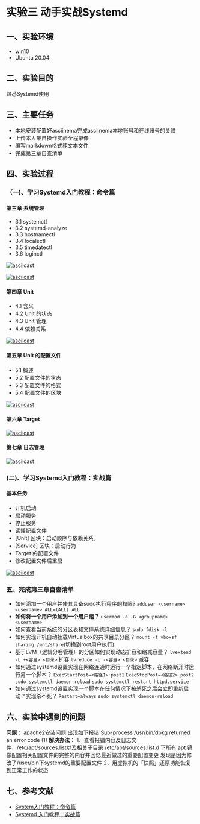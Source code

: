 # 实验三 动手实战Systemd
## 一、实验环境
- win10
- Ubuntu 20.04
## 二、实验目的
熟悉Systemd使用
## 三、主要任务
- 本地安装配置好asciinema完成asciinema本地账号和在线账号的关联
- 上传本人亲自操作实验全程录像
- 编写markdown格式纯文本文件
- 完成第三章自查清单
## 四、实验过程
### （一)、学习Systemd入门教程：命令篇
#### 第三章 系统管理
- 3.1 systemctl
- 3.2 systemd-analyze
- 3.3 hostnamectl
- 3.4 localectl
- 3.5 timedatectl
- 3.6 loginctl

[![asciicast](https://asciinema.org/a/MBHVeWCK5DXWhLToz8hA6cYIY.svg)](https://asciinema.org/a/MBHVeWCK5DXWhLToz8hA6cYIY)

[![asciicast](https://asciinema.org/a/DEz2ET99ugbyFb9j1d5CUkHah.svg)](https://asciinema.org/a/DEz2ET99ugbyFb9j1d5CUkHah)

#### 第四章 Unit
- 4.1 含义
- 4.2 Unit 的状态
- 4.3 Unit 管理
- 4.4 依赖关系

[![asciicast](https://asciinema.org/a/kSZIpFRS37mizOL5M4j29X47v.svg)](https://asciinema.org/a/kSZIpFRS37mizOL5M4j29X47v)

#### 第五章 Unit 的配置文件
- 5.1 概述
- 5.2 配置文件的状态
- 5.3 配置文件的格式
- 5.4 配置文件的区块

[![asciicast](https://asciinema.org/a/fE1I9wGS1sab2FMzkiKyYrzOP.svg)](https://asciinema.org/a/fE1I9wGS1sab2FMzkiKyYrzOP)

#### 第六章 Target

[![asciicast](https://asciinema.org/a/ikgZpDg4byGX86lGQhgi7xbSQ.svg)](https://asciinema.org/a/ikgZpDg4byGX86lGQhgi7xbSQ)

#### 第七章 日志管理

[![asciicast](https://asciinema.org/a/ByoZtdkD2j7H6BICfuf9fAcmN.svg)](https://asciinema.org/a/ByoZtdkD2j7H6BICfuf9fAcmN)

### (二)、学习Systemd入门教程：实战篇
#### 基本任务
- 开机启动
- 启动服务
- 停止服务
- 读懂配置文件
- [Unit] 区块：启动顺序与依赖关系。
- [Service] 区块：启动行为
- Target 的配置文件
- 修改配置文件后重启

[![asciicast](https://asciinema.org/a/qeEBKmYpNOos20eR2rMQsuS7V.svg)](https://asciinema.org/a/qeEBKmYpNOos20eR2rMQsuS7V)

### 五、完成第三章自查清单
- 如何添加一个用户并使其具备sudo执行程序的权限?
`adduser <username> <username> ALL=(ALL) ALL`
- **如何将一个用户添加到一个用户组？**
`usermod -a -G <groupname> <username>`
- 如何查看当前系统的分区表和文件系统详细信息？
`sudo fdisk -l`
- 如何实现开机自动挂载Virtualbox的共享目录分区？
`mount -t vboxsf sharing /mnt/share`(切换到root用户执行)
- 基于LVM（逻辑分卷管理）的分区如何实现动态扩容和缩减容量？
`lvextend -L +<容量> <目录>`  扩容
`lvreduce -L -<容量> <目录>`  减容
- 如何通过systemd设置实现在网络连通时运行一个指定脚本，在网络断开时运行另一个脚本？
`ExecStartPost=<路径1> post1`
`ExecStopPost=<路径2> post2`
`sudo systemctl daemon-reload`
`sudo systemctl restart httpd.service`
- 如何通过systemd设置实现一个脚本在任何情况下被杀死之后会立即重新启动？实现杀不死？
`Restart=always`
`sudo systemctl daemon-reload`

## 六、实验中遇到的问题
**问题**：
apache2安装问题
出现如下报错
Sub-process /usr/bin/dpkg returned an error code (1)
**解决办法**：
1、查看报错内容及日志文件、/etc/apt/sources.list以及相关子目录 /etc/apt/sources.list.d 下所有 apt 镜像配置相关配置文件的完整的内容并回忆最近做过的重要配置变更
发现是因为修改了/user/bin下systemd的重要配置文件
2、用虚拟机的「快照」还原功能恢复到正常工作的状态

## 七、参考文献

- [System入门教程：命令篇](http://www.ruanyifeng.com/blog/2016/03/systemd-tutorial-commands.html)
- [Systemd 入门教程：实战篇](http://www.ruanyifeng.com/blog/2016/03/systemd-tutorial-part-two.html)